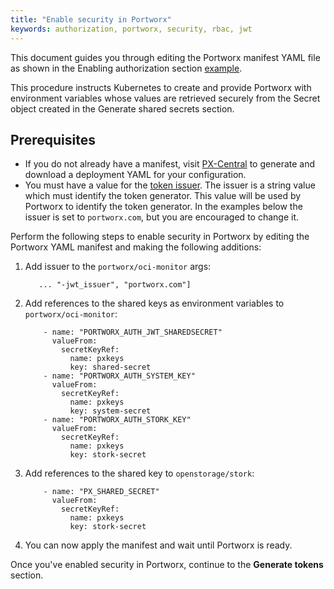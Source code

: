 ```yaml
---
title: "Enable security in Portworx"
keywords: authorization, portworx, security, rbac, jwt
---
```



This document guides you through editing the Portworx manifest YAML file as shown in
the Enabling authorization section [example](/portworx-install-with-kubernetes/operate-and-maintain-on-kubernetes/authorization/enable/#example).

This procedure instructs Kubernetes to create and provide Portworx with
environment variables whose values are retrieved securely from the Secret object
created in the Generate shared secrets section.

## Prerequisites

* If you do not already have a manifest, visit [PX-Central](https://central.portworx.com)
to generate and download a deployment YAML for your configuration.
* You must have a value for the [token
issuer](/concepts/authorization/install/#configuration). The issuer is a
string value which must identify the token generator. This value will be used
by Portworx to identify the token generator. In the examples below the issuer
is set to `portworx.com`, but you are encouraged to change it.

Perform the following steps to enable security in Portworx by editing the Portworx YAML manifest and making the following additions:

<!-- the way this was written has me questioning whether I'm supposed to have done something already. Do users 'edit the Portworx YAML manifest' as part of these steps, or somewhere before them? -->

1. Add issuer to the `portworx/oci-monitor` args:

    ```
       ... "-jwt_issuer", "portworx.com"]
    ```

2. Add references to the shared keys as environment variables to
`portworx/oci-monitor`:

    ```text
        - name: "PORTWORX_AUTH_JWT_SHAREDSECRET"
          valueFrom:
            secretKeyRef:
              name: pxkeys
              key: shared-secret
        - name: "PORTWORX_AUTH_SYSTEM_KEY"
          valueFrom:
            secretKeyRef:
              name: pxkeys
              key: system-secret
        - name: "PORTWORX_AUTH_STORK_KEY"
          valueFrom:
            secretKeyRef:
              name: pxkeys
              key: stork-secret
    ```

3. Add references to the shared key to `openstorage/stork`:

    ```text
        - name: "PX_SHARED_SECRET"
          valueFrom:
            secretKeyRef:
              name: pxkeys
              key: stork-secret
    ```

4. You can now apply the manifest and wait until Portworx is ready.

<!-- are there any instructions for this? -->

Once you've enabled security in Portworx, continue to the **Generate tokens** section.
